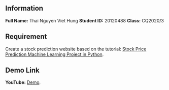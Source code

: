 ## Information

**Full Name:** Thai Nguyen Viet Hung
**Student ID:** 20120488
**Class:** CQ2020/3

## Requirement

Create a stock prediction website based on the tutorial: [Stock Price Prediction Machine Learning Project in Python](https://data-flair.training/blogs/stock-price-prediction-machine-learning-project-in-python/).

## Demo Link

**YouTube:** [Demo](https://youtube.com).
